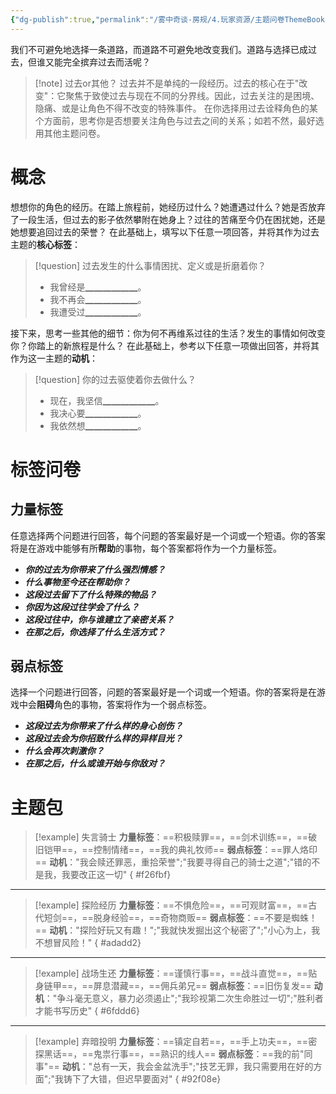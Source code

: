 ```yaml
---
{"dg-publish":true,"permalink":"/雾中奇谈-房规/4.玩家资源/主题问卷ThemeBook/1.起源主题/2.过去/"}
---
```


我们不可避免地选择一条道路，而道路不可避免地改变我们。道路与选择已成过去，但谁又能完全摈弃过去而活呢？
>[!note] 过去or其他？
>过去并不是单纯的一段经历。过去的核心在于"改变"：它聚焦于致使过去与现在不同的分界线。因此，过去关注的是困境、隐痛、或是让角色不得不改变的特殊事件。
>在你选择用过去诠释角色的某个方面前，思考你是否想要关注角色与过去之间的关系；如若不然，最好选用其他主题问卷。
# 概念
想想你的角色的经历。在踏上旅程前，她经历过什么？她遭遇过什么？她是否放弃了一段生活，但过去的影子依然攀附在她身上？过往的苦痛至今仍在困扰她，还是她想要追回过去的荣誉？
在此基础上，填写以下任意一项回答，并将其作为过去主题的**核心标签**：
>[!question] 过去发生的什么事情困扰、定义或是折磨着你？
>- 我曾经是▁▁▁▁▁▁。
>- 我不再会▁▁▁▁▁▁。
>- 我遭受过▁▁▁▁▁▁。

接下来，思考一些其他的细节：你为何不再维系过往的生活？发生的事情如何改变你？你踏上的新旅程是什么？
在此基础上，参考以下任意一项做出回答，并将其作为这一主题的**动机**：
>[!question] 你的过去驱使着你去做什么？
>- 现在，我坚信▁▁▁▁▁▁。
>- 我决心要▁▁▁▁▁▁。
>- 我依然想▁▁▁▁▁▁。

# 标签问卷
## 力量标签
任意选择两个问题进行回答，每个问题的答案最好是一个词或一个短语。你的答案将是在游戏中能够有所**帮助**的事物，每个答案都将作为一个力量标签。

- ***你的过去为你带来了什么强烈情感？***
- ***什么事物至今还在帮助你？***
- ***这段过去留下了什么特殊的物品？***
- ***你因为这段过往学会了什么？***
- ***这段过往中，你与谁建立了亲密关系？***
- ***在那之后，你选择了什么生活方式？***

## 弱点标签
选择一个问题进行回答，问题的答案最好是一个词或一个短语。你的答案将是在游戏中会**阻碍**角色的事物，答案将作为一个弱点标签。

- ***这段过去为你带来了什么样的身心创伤？***
- ***这段过去会为你招致什么样的异样目光？***
- ***什么会再次刺激你？***
- ***在那之后，什么或谁开始与你敌对？***

# 主题包
>[!example] 失言骑士
>**力量标签**：==积极赎罪==，==剑术训练==，==破旧铠甲==，==控制情绪==，==我的典礼牧师==
>**弱点标签**：==罪人烙印==
>**动机**："我会赎还罪恶，重拾荣誉";"我要寻得自己的骑士之道";"错的不是我，我要改正这一切"
{ #f26fbf}


---

>[!example] 探险经历
>**力量标签**：==不惧危险==，==可观财富==，==古代短剑==，==脱身经验==，==奇物商贩==
>**弱点标签**：==不要是蜘蛛！==
>**动机**："探险好玩又有趣！";"我就快发掘出这个秘密了";"小心为上，我不想冒风险！"
{ #adadd2}


---

>[!example] 战场生还
>**力量标签**：==谨慎行事==，==战斗直觉==，==贴身链甲==，==屏息潜藏==，==佣兵弟兄==
>**弱点标签**：==旧伤复发==
>**动机**："争斗毫无意义，暴力必须遏止";"我珍视第二次生命胜过一切";"胜利者才能书写历史"
{ #6fddd6}


---

>[!example] 弃暗投明
>**力量标签**：==镇定自若==，==手上功夫==，==密探黑话==，==鬼祟行事==，==熟识的线人==
>**弱点标签**：==我的前"同事"==
>**动机**："总有一天，我会金盆洗手";"技艺无罪，我只需要用在好的方面";"我铸下了大错，但迟早要面对"
{ #92f08e}


